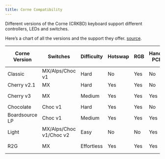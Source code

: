 ```yaml
---
title: Corne Compatibility
---
```


Different versions of the Corne (CRKBD) keyboard support different controllers, LEDs and switches.

Here’s a chart of all the versions and the support they offer. [source](https://docs.google.com/spreadsheets/d/1JLh0yxME6ry-PGoPHEyElbthcyuL1NXQGK774J_t8rU/edit).

| Corne Version   | Switches                | Difficulty  | Hotswap | RGB | Handed PCBs | Snappable to 5 Columns | LED           | Controllers       |
|-----------------|-------------------------|-------------|---------|-----|-------------|------------------------|---------------|-------------------|
| Classic         | MX/Alps/Choc v1         | Hard        | No      | Yes | No          | Yes                    | Mini Only     | Pro Micro         |
| Cherry v2.1     | MX                      | Hard        | Yes     | Yes | No          | Yes                    | Mini Only     | Pro Micro         |
| Cherry v3       | MX                      | Medium      | Yes     | Yes | Yes         | No                     | Mini-E/WS2812 | Pro Micro         |
| Chocolate       | Choc v1                 | Hard        | Yes     | Yes | No          | Yes                    | Mini Only     | Pro Micro         |
| Boardsource LP  | Choc v1                 | Medium      | Yes     | Yes | Yes         | No                     | Mini-E/WS2812 | Pro Micro         |
| Light           | MX/Alps/Choc v1/Choc v2 | Easy        | No      | No  | Yes         | Yes                    | N/A           | Pro Micro         |
| R2G             | MX                      | Effortless  | Yes     | Yes | Yes         | No                     | Mini-E/WS2812 | On the PCB "PCBA" |
